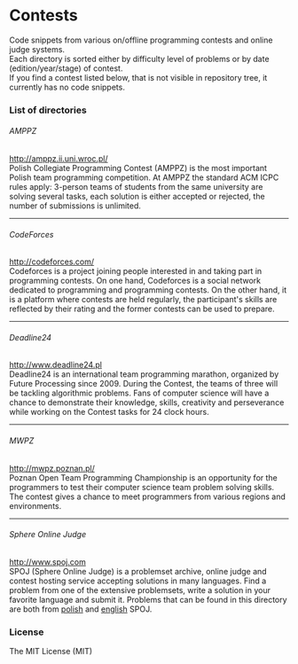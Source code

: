# Contests
Code snippets from various on/offline programming contests and online judge systems.  
Each directory is sorted either by difficulty level of problems or by date (edition/year/stage) of contest.  
If you find a contest listed below, that is not visible in repository tree, it currently has no code snippets.

### List of directories

###### AMPPZ
http://amppz.ii.uni.wroc.pl/  
Polish Collegiate Programming Contest (AMPPZ) is the most important Polish team programming competition. At AMPPZ the standard ACM ICPC rules apply: 3-person teams of students from the same university are solving several tasks, each solution is either accepted or rejected, the number of submissions is unlimited. 

---
###### CodeForces
http://codeforces.com/  
Codeforces is a project joining people interested in and taking part in programming contests. On one hand, Codeforces is a social network dedicated to programming and programming contests. On the other hand, it is a platform where contests are held regularly, the participant's skills are reflected by their rating and the former contests can be used to prepare.

---
###### Deadline24
http://www.deadline24.pl  
Deadline24 is an international team programming marathon, organized by Future Processing since 2009. During the Contest, the teams of three will be tackling algorithmic problems. Fans of computer science will have a chance to demonstrate their knowledge, skills, creativity and perseverance while working on the Contest tasks for 24 clock hours.

---
###### MWPZ
http://mwpz.poznan.pl/  
Poznan Open Team Programming Championship is an opportunity for the programmers to test their computer science team problem solving skills. The contest gives a chance to meet programmers from various regions and environments.

---
###### Sphere Online Judge
http://www.spoj.com  
SPOJ (Sphere Online Judge) is a problemset archive, online judge and contest hosting service accepting solutions in many languages. Find a problem from one of the extensive problemsets, write a solution in your favorite language and submit it. Problems that can be found in this directory are both from [polish](http://www.pl.spoj.com) and [english](http://www.spoj.com) SPOJ.

### License
The MIT License (MIT)
